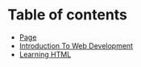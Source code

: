 # Table of contents

* [Page](README.md)
* [Introduction To Web Development](introduction-to-web-development.md)
* [Learning HTML](learning-html.md)

